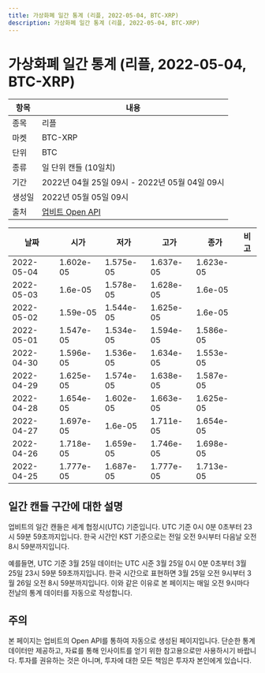 ```yaml
---
title: 가상화폐 일간 통계 (리플, 2022-05-04, BTC-XRP)
description: 가상화폐 일간 통계 (리플, 2022-05-04, BTC-XRP)
---
```



가상화폐 일간 통계 (리플, 2022-05-04, BTC-XRP)
===

|항목|내용|
|--|--|
|종목|리플|
|마켓|BTC-XRP|
|단위|BTC|
|종류|일 단위 캔들 (10일치)|
|기간|2022년 04월 25일 09시 - 2022년 05월 04일 09시|
|생성일|2022년 05월 05일 09시|
|출처|[업비트 Open API](https://docs.upbit.com)|


|날짜|시가|저가|고가|종가|비고|
|--|--|--|--|--|--|
|2022-05-04|1.602e-05|1.575e-05|1.637e-05|1.623e-05|    |
|2022-05-03|1.6e-05|1.578e-05|1.628e-05|1.6e-05|    |
|2022-05-02|1.59e-05|1.544e-05|1.625e-05|1.6e-05|    |
|2022-05-01|1.547e-05|1.534e-05|1.594e-05|1.586e-05|    |
|2022-04-30|1.596e-05|1.536e-05|1.634e-05|1.553e-05|    |
|2022-04-29|1.625e-05|1.574e-05|1.638e-05|1.587e-05|    |
|2022-04-28|1.654e-05|1.602e-05|1.663e-05|1.625e-05|    |
|2022-04-27|1.697e-05|1.6e-05|1.711e-05|1.654e-05|    |
|2022-04-26|1.718e-05|1.659e-05|1.746e-05|1.698e-05|    |
|2022-04-25|1.777e-05|1.687e-05|1.777e-05|1.713e-05|    |


일간 캔들 구간에 대한 설명
---


업비트의 일간 캔들은 세계 협정시(UTC) 기준입니다. 
UTC 기준 0시 0분 0초부터 23시 59분 59초까지입니다. 
한국 시간인 KST 기준으로는 전일 오전 9시부터 다음날 오전 8시 59분까지입니다. 


예를들면, UTC 기준 3월 25일 데이터는 UTC 시준 3월 25일 0시 0분 0초부터 3월 25일 23시 59분 59초까지입니다. 
한국 시간으로 표현하면 3월 25일 오전 9시부터 3월 26일 오전 8시 59분까지입니다. 
이와 같은 이유로 본 페이지는 매일 오전 9시마다 전날의 통계 데이터를 자동으로 작성합니다. 


주의
---


본 페이지는 업비트의 Open API를 통하여 자동으로 생성된 페이지입니다. 
단순한 통계 데이터만 제공하고, 자료를 통해 인사이트를 얻기 위한 참고용으로만 사용하시기 바랍니다. 
투자를 권유하는 것은 아니며, 투자에 대한 모든 책임은 투자자 본인에게 있습니다. 
